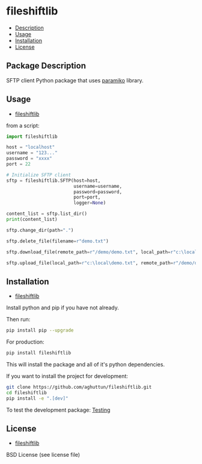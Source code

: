 # fileshiftlib

* [Description](#package-description)
* [Usage](#usage)
* [Installation](#installation)
* [License](#license)

## Package Description

SFTP client Python package that uses [paramiko](https://pypi.org/project/paramiko/) library.

## Usage

* [fileshiftlib](#fileshiftlib)

from a script:

```python
import fileshiftlib

host = "localhost"
username = "123..."
password = "xxxx"
port = 22

# Initialize SFTP client
sftp = fileshiftlib.SFTP(host=host,
                         username=username,
                         password=password,
                         port=port,
                         logger=None)
```

```python
content_list = sftp.list_dir()
print(content_list)
```

```python
sftp.change_dir(path=".")
```

```python
sftp.delete_file(filename=r"demo.txt")
```

```python
sftp.download_file(remote_path=r"/demo/demo.txt", local_path=r"c:\local\demo.txt")
```

```python
sftp.upload_file(local_path=r"c:\local\demo.txt", remote_path=r"/demo/demo.txt")
```

## Installation

* [fileshiftlib](#fileshiftlib)

Install python and pip if you have not already.

Then run:

```bash
pip install pip --upgrade
```

For production:

```bash
pip install fileshiftlib
```

This will install the package and all of it's python dependencies.

If you want to install the project for development:

```bash
git clone https://github.com/aghuttun/fileshiftlib.git
cd fileshiftlib
pip install -e ".[dev]"
```

To test the development package: [Testing](#testing)

## License

* [fileshiftlib](#fileshiftlib)

BSD License (see license file)
